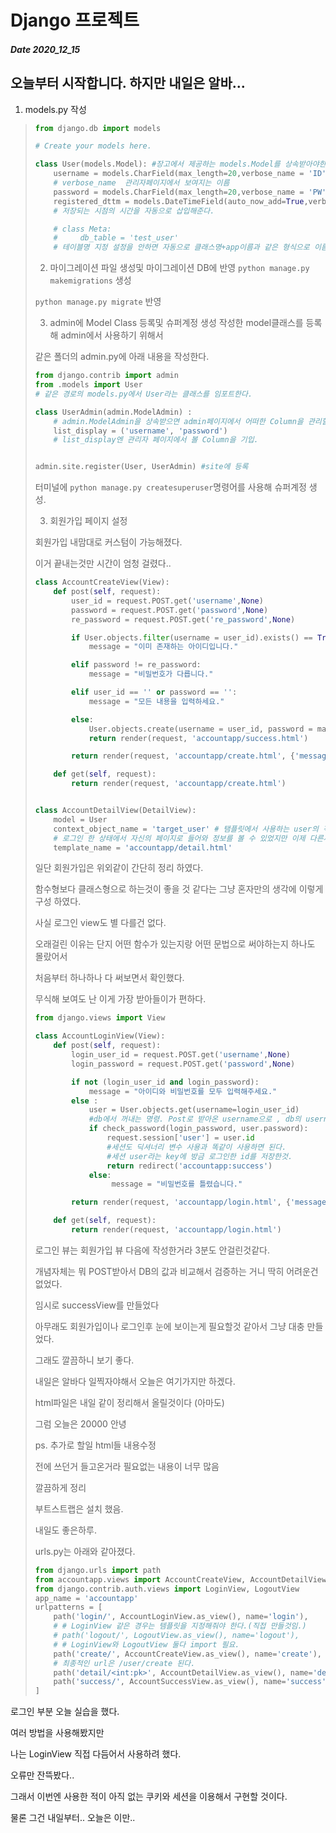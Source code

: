 # Django 프로젝트
##### Date 2020_12_15
오늘부터 시작합니다.
하지만 내일은 알바...
---
1. models.py 작성
> ```Python
> from django.db import models
> 
> # Create your models here.
> 
> class User(models.Model): #장고에서 제공하는 models.Model를 상속받아야한다.
>     username = models.CharField(max_length=20,verbose_name = 'ID')
>     # verbose_name  관리자페이지에서 보여지는 이름
>     password = models.CharField(max_length=20,verbose_name = 'PW')
>     registered_dttm = models.DateTimeField(auto_now_add=True,verbose_name='RegistrationTime') 
>     # 저장되는 시점의 시간을 자동으로 삽입해준다.
> 
>     # class Meta:
>     #     db_table = 'test_user'
>     # 테이블명 지정 설정을 안하면 자동으로 클래스명+app이름과 같은 형식으로 이름 설정
> ```
> 
> 2. 마이그레이션 파일 생성및 마이그레이션 DB에 반영
> ```python manage.py makemigrations``` 생성
> 
> ```python manage.py migrate``` 반영
> 
> 3. admin에 Model Class 등록및 슈퍼계정 생성
> 작성한 model클래스를 등록해 admin에서 사용하기 위해서
> 
> 같은 폴더의 admin.py에 아래 내용을 작성한다.
> ```Python
> from django.contrib import admin
> from .models import User
> # 같은 경로의 models.py에서 User라는 클래스를 임포트한다.
> 
> class UserAdmin(admin.ModelAdmin) :
>     # admin.ModelAdmin을 상속받으면 admin페이지에서 어떠한 Column을 관리할지에 대한 설정이 가능
>     list_display = ('username', 'password')
>     # list_display엔 관리자 페이지에서 볼 Column을 기입.
> 
> 
> admin.site.register(User, UserAdmin) #site에 등록
> ```
> 
> 터미널에 ```python manage.py createsuperuser```명령어를 사용해 슈퍼계정 생성.
> 
> 3. 회원가입 페이지 설정 
> 
> 회원가입 내맘대로 커스텀이 가능해졌다.
> 
> 이거 끝내는것만 시간이 엄청 걸렸다..
> 
> ```Python
> class AccountCreateView(View):
>     def post(self, request):
>         user_id = request.POST.get('username',None)
>         password = request.POST.get('password',None)
>         re_password = request.POST.get('re_password',None)
> 
>         if User.objects.filter(username = user_id).exists() == True:
>             message = "이미 존재하는 아이디입니다."
> 
>         elif password != re_password:
>             message = "비밀번호가 다릅니다."
> 
>         elif user_id == '' or password == '':
>             message = "모든 내용을 입력하세요."
> 
>         else:
>             User.objects.create(username = user_id, password = make_password(password))
>             return render(request, 'accountapp/success.html')
> 
>         return render(request, 'accountapp/create.html', {'message': message})
> 
>     def get(self, request):
>         return render(request, 'accountapp/create.html')
> 
> 
> class AccountDetailView(DetailView):
>     model = User
>     context_object_name = 'target_user' # 탬플릿에서 사용하는 user의 객체 이름을 target_user로 다르게 설정해줌
>     # 로그인 한 상태에서 자신의 페이지로 들어와 정보를 볼 수 있었지만 이제 다른사람이 그 페이지에 들어가더라도 정상적으로 열람 가능하다.
>     template_name = 'accountapp/detail.html'
> ```
> 일단 회원가입은 위외같이 간단히 정리 하였다. 
> 
> 함수형보다 클래스형으로 하는것이 좋을 것 같다는 그냥 혼자만의 생각에 이렇게 구성 하였다.
> 
> 사실 로그인 view도 별 다를건 없다.
> 
> 오래걸린 이유는 단지 어떤 함수가 있는지랑 어떤 문법으로 써야하는지 하나도 몰랐어서
> 
> 처음부터 하나하나 다 써보면서 확인했다.
> 
> 무식해 보여도 난 이게 가장 받아들이가 편하다.
> 
> ```Python
> from django.views import View
> 
> class AccountLoginView(View):
>     def post(self, request):
>         login_user_id = request.POST.get('username',None)
>         login_password = request.POST.get('password',None)
> 
>         if not (login_user_id and login_password):
>             message = "아이디와 비밀번호를 모두 입력해주세요."
>         else : 
>             user = User.objects.get(username=login_user_id) 
>             #db에서 꺼내는 명령. Post로 받아온 username으로 , db의 username을 꺼내온다.
>             if check_password(login_password, user.password):
>                 request.session['user'] = user.id 
>                 #세션도 딕셔너리 변수 사용과 똑같이 사용하면 된다.
>                 #세션 user라는 key에 방금 로그인한 id를 저장한것.
>                 return redirect('accountapp:success')
>             else:
>                  message = "비밀번호를 틀렸습니다."
> 
>         return render(request, 'accountapp/login.html', {'message': message})
> 
>     def get(self, request):
>         return render(request, 'accountapp/login.html')
> ```
> 로그인 뷰는 회원가입 뷰 다음에 작성한거라 3분도 안걸린것같다.
> 
> 개념자체는 뭐 POST받아서 DB의 값과 비교해서 검증하는 거니 딱히 어려운건 없었다.
> 
> 임시로 successView를 만들었다 
> 
> 아무래도 회원가입이나 로그인후 눈에 보이는게 필요할것 같아서 그냥 대충 만들었다.
> 
> 그래도 깔끔하니 보기 좋다.
> 
> 내일은 알바다 일찍자야해서 오늘은 여기가지만 하겠다.
> 
> html파일은 내일 같이 정리해서 올릴것이다 (아마도)
> 
> 그럼 오늘은 20000 안녕
> 
> ps.
> 추가로 할일 html들 내용수정
> 
> 전에 쓰던거 들고온거라 필요없는 내용이 너무 많음
> 
> 깔끔하게 정리
> 
> 부트스트랩은 설치 했음.
> 
> 내일도 좋은하루.
> 
> urls.py는 아래와 같아졌다.
> ```Python
> from django.urls import path
> from accountapp.views import AccountCreateView, AccountDetailView, AccountSuccessView, AccountLoginView
> from django.contrib.auth.views import LoginView, LogoutView
> app_name = 'accountapp'
> urlpatterns = [
>     path('login/', AccountLoginView.as_view(), name='login'),
>     # # LoginView 같은 경우는 템플릿을 지정해줘야 한다.(직접 만들것임.)
>     # path('logout/', LogoutView.as_view(), name='logout'),
>     # # LoginView와 LogoutView 둘다 import 필요.
>     path('create/', AccountCreateView.as_view(), name='create'),
>     # 최종적인 url은 /user/create 된다.
>     path('detail/<int:pk>', AccountDetailView.as_view(), name='detail'),
>     path('success/', AccountSuccessView.as_view(), name='success'),
> ] 
> ```


로그인 부분 오늘 실습을 했다.

여러 방법을 사용해봤지만

나는 LoginView 직접 다듬어서 사용하려 했다.

오류만 잔뜩봤다.. 

그래서 이번엔 사용한 적이 아직 없는 쿠키와 세션을 이용해서 구현할 것이다.

물론 그건 내일부터.. 오늘은 이만..
